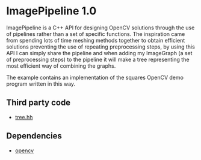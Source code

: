 ImagePipeline 1.0
==============

ImagePipeline is a C++ API for designing OpenCV solutions through the use of pipelines rather than a set of specific functions. The inspiration came from spending lots of time meshing methods together to obtain efficient solutions preventing the use of repeating preprocessing steps, by using this API I can simply share the pipeline and when adding my ImageGraph (a set of preprocessing steps) to the pipeline it will make a tree representing the most efficient way of combining the graphs.

The example contains an implementation of the squares OpenCV demo program written in this way.

Third party code
----------------

- [tree.hh](http://tree.phi-sci.com "tree.hh: an STL-like C++ tree class")

Dependencies
------------

- [opencv](http://opencv.willowgarage.com/wiki/ "OpenCV")
